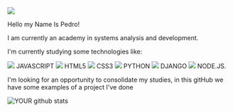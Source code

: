<img src="https://github.com/pr2tik1/pr2tik1/blob/master/IMAGE-NAME">

Hello my Name Is Pedro!

I am currently an academy in systems analysis and development.

I'm currently studying some technologies like:

<img src="{https://img.shields.io/badge/JavaScript-323330?style=for-the-badge&logo=javascript&logoColor=F7DF1E}" /> JAVASCRIPT
<img src="{https://img.shields.io/badge/HTML5-E34F26?style=for-the-badge&logo=html5&logoColor=white}" /> HTML5
<img src="{https://img.shields.io/badge/CSS3-1572B6?style=for-the-badge&logo=css3&logoColor=white}" /> CSS3
<img src="{https://img.shields.io/badge/Python-FFD43B?style=for-the-badge&logo=python&logoColor=blue}" /> PYTHON
<img src="{https://img.shields.io/badge/Django-092E20?style=for-the-badge&logo=django&logoColor=green}" /> DJANGO
<img src="{https://img.shields.io/badge/Node.js-339933?style=for-the-badge&logo=nodedotjs&logoColor=white}" /> NODE.JS.


I'm looking for an opportunity to consolidate my studies, in this gitHub we have some examples of a project I've done


![YOUR github stats](https://github-readme-stats.vercel.app/api?username=USERNAME)




